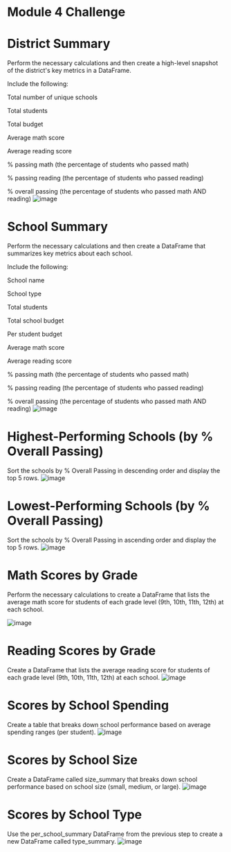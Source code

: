 # Module 4 Challenge

# District Summary
Perform the necessary calculations and then create a high-level snapshot of the district's key metrics in a DataFrame.

Include the following:

  Total number of unique schools

  Total students

  Total budget

  Average math score

  Average reading score

  % passing math (the percentage of students who passed math)

  % passing reading (the percentage of students who passed reading)

  % overall passing (the percentage of students who passed math AND reading)
  ![image](https://github.com/seanrubin/pandas-challenge/assets/31460184/e68bdea8-81d8-4a76-ac0e-afd5b405e041)


# School Summary
Perform the necessary calculations and then create a DataFrame that summarizes key metrics about each school.

Include the following:

  School name

  School type

  Total students

  Total school budget

  Per student budget

  Average math score

  Average reading score

  % passing math (the percentage of students who passed math)

  % passing reading (the percentage of students who passed reading)

  % overall passing (the percentage of students who passed math AND reading)
  ![image](https://github.com/seanrubin/pandas-challenge/assets/31460184/46e9ff1c-6785-4f2f-b3b7-0d25419d9640)


# Highest-Performing Schools (by % Overall Passing)
Sort the schools by % Overall Passing in descending order and display the top 5 rows.
![image](https://github.com/seanrubin/pandas-challenge/assets/31460184/17e6e489-40ec-4328-bd43-3dd3975c1348)


# Lowest-Performing Schools (by % Overall Passing)
Sort the schools by % Overall Passing in ascending order and display the top 5 rows.
![image](https://github.com/seanrubin/pandas-challenge/assets/31460184/55bdf430-f589-495f-a7fd-dcdbc9353d31)


# Math Scores by Grade
Perform the necessary calculations to create a DataFrame that lists the average math score for students of each grade level (9th, 10th, 11th, 12th) at each school.

![image](https://github.com/seanrubin/pandas-challenge/assets/31460184/aea91531-6af5-4f05-a9b3-bd27b8d27f86)

# Reading Scores by Grade
Create a DataFrame that lists the average reading score for students of each grade level (9th, 10th, 11th, 12th) at each school.
![image](https://github.com/seanrubin/pandas-challenge/assets/31460184/6c5e3033-b5a7-4c28-86ca-998a289bedec)

# Scores by School Spending
Create a table that breaks down school performance based on average spending ranges (per student).
![image](https://github.com/seanrubin/pandas-challenge/assets/31460184/9ef820d4-981b-41df-9faa-05284f9affbf)

# Scores by School Size
Create a DataFrame called size_summary that breaks down school performance based on school size (small, medium, or large).
![image](https://github.com/seanrubin/pandas-challenge/assets/31460184/ba57858f-b15b-40cf-b531-7a581ef42a53)

# Scores by School Type
Use the per_school_summary DataFrame from the previous step to create a new DataFrame called type_summary.
![image](https://github.com/seanrubin/pandas-challenge/assets/31460184/49ff30ad-5079-45b2-8e0a-8527e95e36ec)
